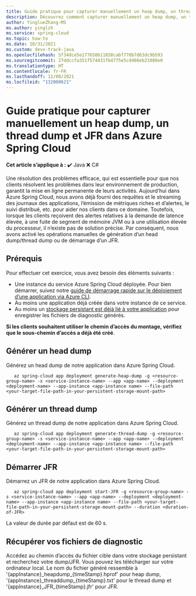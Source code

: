 ```yaml
---
title: Guide pratique pour capturer manuellement un heap dump, un thread dump et JFR dans Azure Spring Cloud
description: Découvrez comment capturer manuellement un heap dump, un thread dump ou démarrer JFR.
author: YinglueZhang-MS
ms.author: yinglzh
ms.service: spring-cloud
ms.topic: how-to
ms.date: 10/31/2021
ms.custom: devx-track-java
ms.openlocfilehash: 5f34dce5e177650b11858cabf770b7d63dc9b593
ms.sourcegitcommit: 27ddccfa351f574431fb4775e5cd486eb21080e0
ms.translationtype: HT
ms.contentlocale: fr-FR
ms.lasthandoff: 11/08/2021
ms.locfileid: "132000621"
---
```

# <a name="how-to-manually-capture-heap-dump-thread-dump-and-jfr-in-azure-spring-cloud"></a>Guide pratique pour capturer manuellement un heap dump, un thread dump et JFR dans Azure Spring Cloud

**Cet article s’applique à :** ✔️ Java ❌ C#

Une résolution des problèmes efficace, qui est essentielle pour que nos clients résolvent les problèmes dans leur environnement de production, garantit la mise en ligne permanente de leurs activités. Aujourd’hui dans Azure Spring Cloud, nous avons déjà fourni des requêtes et le streaming des journaux des applications, l’émission de métriques riches et d’alertes, le suivi distribué, etc. pour aider nos clients dans ce domaine. Toutefois, lorsque les clients reçoivent des alertes relatives à la demande de latence élevée, à une fuite de segment de mémoire JVM ou à une utilisation élevée du processeur, il n’existe pas de solution précise. Par conséquent, nous avons activé les opérations manuelles de génération d’un head dump/thread dump ou de démarrage d’un JFR.

## <a name="prerequisites"></a>Prérequis
Pour effectuer cet exercice, vous avez besoin des éléments suivants :

* Une instance du service Azure Spring Cloud déployée. Pour bien démarrer, suivez notre [guide de démarrage rapide sur le déploiement d’une application via Azure CLI](./quickstart.md).
* Au moins une application déjà créée dans votre instance de ce service.
* Au moins un [stockage persistant est déjà lié à votre application](how-to-built-in-persistent-storage.md) pour enregistrer les fichiers de diagnostic générés.

**Si les clients souhaitent utiliser le chemin d’accès du montage, vérifiez que le sous-chemin d’accès a déjà été créé**.

## <a name="generate-a-heap-dump"></a>Générer un head dump
Générez un head dump de notre application dans Azure Spring Cloud.
```heap dump command
   az spring-cloud app deployment generate-heap-dump -g <resource-group-name> -s <service-instance-name> --app <app-name> --deployment <deployment-name> --app-instance <app-instance name> --file-path <your-target-file-path-in-your-persistent-storage-mount-path>
```

## <a name="generate-a-thread-dump"></a>Générer un thread dump
Générez un thread dump de notre application dans Azure Spring Cloud.
```thread dump command
   az spring-cloud app deployment generate-thread-dump -g <resource-group-name> -s <service-instance-name> --app <app-name> --deployment <deployment-name> --app-instance <app-instance name> --file-path <your-target-file-path-in-your-persistent-storage-mount-path>
```

## <a name="start-jfr"></a>Démarrer JFR
Démarrez un JFR de notre application dans Azure Spring Cloud.
```JFR command
   az spring-cloud app deployment start-JFR -g <resource-group-name> -s <service-instance-name> --app <app-name> --deployment <deployment-name> --app-instance <app-instance name> --file-path <your-target-file-path-in-your-persistent-storage-mount-path> --duration <duration-of-JFR>
```
La valeur de durée par défaut est de 60 s.
## <a name="get-your-diagnostic-files"></a>Récupérer vos fichiers de diagnostic
Accédez au chemin d’accès du fichier cible dans votre stockage persistant et recherchez votre dump/JFR. Vous pouvez les télécharger sur votre ordinateur local. Le nom du fichier généré ressemble à '{appInstance}\_heapdump\_{timeStamp}.hprof' pour heap dump, '{appInstance}\_threaddump\_{timeStamp}.txt' pour le thread dump et '{appInstance}\_JFR\_{timeStamp}.jfr' pour JFR.
